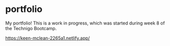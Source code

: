 # portfolio
My portfolio! This is a work in progress, which was started during week 8 of the Technigo Bootcamp.

https://keen-mclean-2265a1.netlify.app/